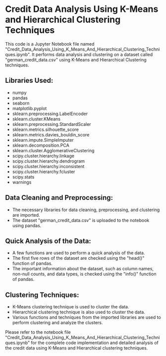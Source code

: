 # Credit Data Analysis Using K-Means and Hierarchical Clustering Techniques

This code is a Jupyter Notebook file named "Credit_Data_Analysis_Using_K_Means_And_Hierarchical_Clustering_Techniques.ipynb". It performs data analysis and clustering on a dataset called "german_credit_data.csv" using K-Means and Hierarchical Clustering techniques.

## Libraries Used:
- numpy
- pandas
- seaborn
- matplotlib.pyplot
- sklearn.preprocessing.LabelEncoder
- sklearn.cluster.KMeans
- sklearn.preprocessing.StandardScaler
- sklearn.metrics.silhouette_score
- sklearn.metrics.davies_bouldin_score
- sklearn.impute.SimpleImputer
- sklearn.decomposition.PCA
- sklearn.cluster.AgglomerativeClustering
- scipy.cluster.hierarchy.linkage
- scipy.cluster.hierarchy.dendrogram
- scipy.cluster.hierarchy.inconsistent
- scipy.cluster.hierarchy.fcluster
- scipy.stats
- warnings

## Data Cleaning and Preprocessing:
- The necessary libraries for data cleaning, preprocessing, and clustering are imported.
- The dataset "german_credit_data.csv" is uploaded to the notebook using pandas.

## Quick Analysis of the Data:
- A few functions are used to perform a quick analysis of the data.
- The first five rows of the dataset are checked using the "head()" function of pandas.
- The important information about the dataset, such as column names, non-null counts, and data types, is checked using the "info()" function of pandas.

## Clustering Techniques:
- K-Means clustering technique is used to cluster the data.
- Hierarchical clustering technique is also used to cluster the data.
- Various functions and techniques from the imported libraries are used to perform clustering and analyze the clusters.

Please refer to the notebook file "Credit_Data_Analysis_Using_K_Means_And_Hierarchical_Clustering_Techniques.ipynb" for the complete code implementation and detailed analysis of the credit data using K-Means and Hierarchical clustering techniques.
